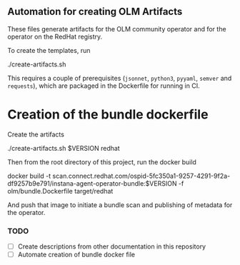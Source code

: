 ## Automation for creating OLM Artifacts

These files generate artifacts for the OLM community operator and for the operator on the RedHat registry.

To create the templates, run

   ./create-artifacts.sh

This requires a couple of prerequisites (`jsonnet`, `python3`, `pyyaml`, `semver` and `requests`), which are packaged in the Dockerfile for running in CI.

# Creation of the bundle dockerfile

Create the artifacts

   ./create-artifacts.sh $VERSION redhat

Then from the root directory of this project, run the docker build

   docker build -t scan.connect.redhat.com/ospid-5fc350a1-9257-4291-9f2a-df9257b9e791/instana-agent-operator-bundle:$VERSION -f olm/bundle.Dockerfile target/redhat

And push that image to initiate a bundle scan and publishing of metadata for the operator.

### TODO

- [ ] Create descriptions from other documentation in this repository
- [ ] Automate creation of bundle docker file
